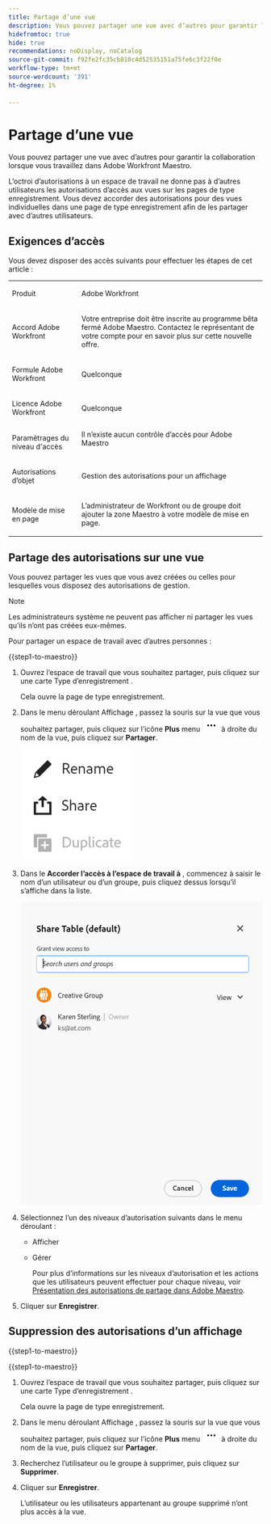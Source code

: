 ```yaml
---
title: Partage d’une vue
description: Vous pouvez partager une vue avec d’autres pour garantir la collaboration lorsque vous travaillez dans Adobe Workfront Maestro.
hidefromtoc: true
hide: true
recommendations: noDisplay, noCatalog
source-git-commit: f92fe2fc35cb810c4d52535151a75fe6c3f22f0e
workflow-type: tm+mt
source-wordcount: '391'
ht-degree: 1%

---
```



<!--*****************ADD TO TOC AND MINITOC WHEN RELEASING*********************-->

<!--update the metadata and description when we turn this article live; also, update title after Bob adds Maestro as a product-->

# Partage d’une vue

Vous pouvez partager une vue avec d’autres pour garantir la collaboration lorsque vous travaillez dans Adobe Workfront Maestro.

L’octroi d’autorisations à un espace de travail ne donne pas à d’autres utilisateurs les autorisations d’accès aux vues sur les pages de type enregistrement. Vous devez accorder des autorisations pour des vues individuelles dans une page de type enregistrement afin de les partager avec d’autres utilisateurs.

## Exigences d’accès

Vous devez disposer des accès suivants pour effectuer les étapes de cet article :

<table style="table-layout:auto">
 <col>
 </col>
 <col>
 </col>
 <tbody>
    <tr>
<tr>
<td>
   <p> Produit</p> </td>
   <td>
   <p> Adobe Workfront</p> </td>
  </tr>  
 <td role="rowheader"><p>Accord Adobe Workfront</p></td>
   <td>
<p>Votre entreprise doit être inscrite au programme bêta fermé Adobe Maestro. Contactez le représentant de votre compte pour en savoir plus sur cette nouvelle offre. </p>
   </td>
  </tr>
  <tr>
   <td role="rowheader"><p>Formule Adobe Workfront</p></td>
   <td>
<p>Quelconque</p>
   </td>
  </tr>
  <tr>
   <td role="rowheader"><p>Licence Adobe Workfront</p></td>
   <td>
   <p>Quelconque</p> 
  </td>
  </tr>

<tr>
   <td role="rowheader"><p>Paramétrages du niveau d'accès</p></td>
   <td> Il n’existe aucun contrôle d’accès pour Adobe Maestro</p>  
</td>
  </tr>

<tr>
   <td role="rowheader"><p>Autorisations d’objet</p></td>
   <td> <p>Gestion des autorisations pour un affichage</p>  
</td>
  </tr>

<tr>
   <td role="rowheader"><p>Modèle de mise en page</p></td>
   <td> <p>L’administrateur de Workfront ou de groupe doit ajouter la zone Maestro à votre modèle de mise en page. </p>  
</td>
  </tr>
 </tbody>
</table>

## Partage des autorisations sur une vue

Vous pouvez partager les vues que vous avez créées ou celles pour lesquelles vous disposez des autorisations de gestion.

>[!NOTE]
>
>Les administrateurs système ne peuvent pas afficher ni partager les vues qu’ils n’ont pas créées eux-mêmes.


Pour partager un espace de travail avec d’autres personnes :

{{step1-to-maestro}}

1. Ouvrez l’espace de travail que vous souhaitez partager, puis cliquez sur une carte Type d’enregistrement .

   Cela ouvre la page de type enregistrement.

1. Dans le menu déroulant Affichage , passez la souris sur la vue que vous souhaitez partager, puis cliquez sur l’icône **Plus** menu ![](assets/more-menu.png) à droite du nom de la vue, puis cliquez sur **Partager**.

   ![](assets/more-menu-for-views-expanded-with-share-option.png)

1. Dans le **Accorder l’accès à l’espace de travail à** , commencez à saisir le nom d’un utilisateur ou d’un groupe, puis cliquez dessus lorsqu’il s’affiche dans la liste.

   ![](assets/sharing-a-view-ui-with-groups.png)

1. Sélectionnez l’un des niveaux d’autorisation suivants dans le menu déroulant :
   * Afficher
   * Gérer

     Pour plus d’informations sur les niveaux d’autorisation et les actions que les utilisateurs peuvent effectuer pour chaque niveau, voir [Présentation des autorisations de partage dans Adobe Maestro](../access/sharing-permissions-overview.md).
1. Cliquer sur **Enregistrer**.


## Suppression des autorisations d’un affichage


{{step1-to-maestro}}

{{step1-to-maestro}}

1. Ouvrez l’espace de travail que vous souhaitez partager, puis cliquez sur une carte Type d’enregistrement .

   Cela ouvre la page de type enregistrement.

1. Dans le menu déroulant Affichage , passez la souris sur la vue que vous souhaitez partager, puis cliquez sur l’icône **Plus** menu ![](assets/more-menu.png) à droite du nom de la vue, puis cliquez sur **Partager**.

1. Recherchez l’utilisateur ou le groupe à supprimer, puis cliquez sur **Supprimer**.

1. Cliquer sur **Enregistrer**.

   L’utilisateur ou les utilisateurs appartenant au groupe supprimé n’ont plus accès à la vue.